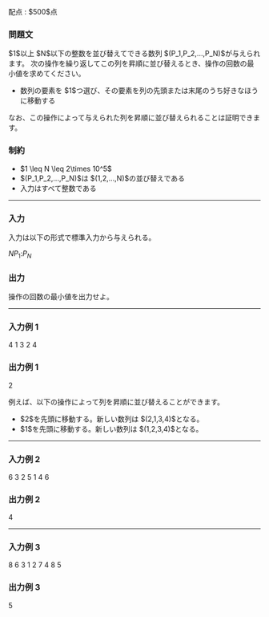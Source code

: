 
<div>

<span>

<span>

<p>
配点 : $500$点
</p>

<div>

<section>

### **問題文**

<p>
$1$以上 $N$以下の整数を並び替えてできる数列 $(P_1,P_2,...,P_N)$が与えられます。
次の操作を繰り返してこの列を昇順に並び替えるとき、操作の回数の最小値を求めてください。
</p>

<ul>

<li>
数列の要素を $1$つ選び、その要素を列の先頭または末尾のうち好きなほうに移動する
</li>

</ul>

<p>
なお、この操作によって与えられた列を昇順に並び替えられることは証明できます。
</p>

</section>

</div>

<div>

<section>

### **制約**

<ul>

<li>
$1 \leq N \leq 2\times 10^5$
</li>

<li>
$(P_1,P_2,...,P_N)$は $(1,2,...,N)$の並び替えである
</li>

<li>
入力はすべて整数である
</li>

</ul>

</section>

</div>

---

<div>

<div>

<section>

### **入力**

<p>
入力は以下の形式で標準入力から与えられる。
</p>

<div>

$N$$P_1$$:$$P_N$
</div>

</section>

</div>

<div>

<section>

### **出力**

<p>
操作の回数の最小値を出力せよ。
</p>

</section>

</div>

</div>

---

<div>

<section>

### **入力例 1**

<div>

4
1
3
2
4

</div>

</section>

</div>

<div>

<section>

### **出力例 1**

<div>

2

</div>

<p>
例えば、以下の操作によって列を昇順に並び替えることができます。
</p>

<ul>

<li>
$2$を先頭に移動する。新しい数列は $(2,1,3,4)$となる。
</li>

<li>
$1$を先頭に移動する。新しい数列は $(1,2,3,4)$となる。
</li>

</ul>

</section>

</div>

---

<div>

<section>

### **入力例 2**

<div>

6
3
2
5
1
4
6

</div>

</section>

</div>

<div>

<section>

### **出力例 2**

<div>

4

</div>

</section>

</div>

---

<div>

<section>

### **入力例 3**

<div>

8
6
3
1
2
7
4
8
5

</div>

</section>

</div>

<div>

<section>

### **出力例 3**

<div>

5

</div>

</section>

</div>

</span>

</span>

</div>
